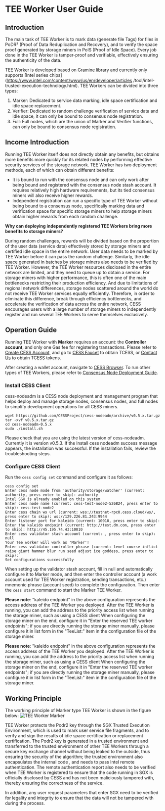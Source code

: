 # TEE Worker User Guide

## Introduction

The main task of TEE Worker is to mark data (generate file Tags) for files in PoDR² (Proof of Data Reduplication and Recovery), and to verify the space proof generated by storage miners in PoIS (Proof of Idle Space). Every job done in the TEE Worker is tamper-proof and verifiable, effectively ensuring the authenticity of the data.

​TEE Worker is developed based on [Gramine library](https://gramineproject.io/) and currently only supports [Intel series chips](https://www.intel.com/content/www/us/en/developer/articles /tool/intel-trusted-execution-technology.html). TEE Workers can be divided into three types:

1. Marker: Dedicated to service data marking, idle space certification and idle space replacement.
2. Verifier: Dedicated to random challenge verification of service data and idle space, it can only be bound to consensus node registration.
3. Full: Full nodes, which are the union of Marker and Verifier functions, can only be bound to consensus node registration.



## Income Introduction

Running TEE Worker itself does not directly obtain any benefits, but obtains more benefits more quickly for its related nodes by performing effective security services of the storage network. TEE Worker has two deployment methods, each of which can obtain different benefits:

- It is bound to run with the consensus node and can only work after being bound and registered with the consensus node stash account. It requires relatively high hardware requirements, but its tied consensus miners will also receive higher rewards.
- Independent registration can run a specific type of TEE Worker without being bound to a consensus node, specifically marking data and verification space for specific storage miners to help storage miners obtain higher rewards from each random challenge.

**Why can deploying independently registered TEE Workers bring more benefits to storage miners?**

During random challenges, rewards will be divided based on the proportion of the user data (service data) effectively stored by storage miners and certified idle space in the entire network. User data needs to be marked by TEE Worker before it can pass the random challenge. Similarly, the idle space generated in batches by storage miners also needs to be verified by TEE Worker. However, the TEE Worker resources disclosed in the entire network are limited, and they need to queue up to obtain a service. For storage miners with higher performance, this is often one of the main bottlenecks restricting their production efficiency. And due to limitations of regional network differences, storage nodes scattered around the world do not receive TEE Worker services equally efficiently. Therefore, in order to eliminate this difference, break through efficiency bottlenecks, and accelerate the verification of data across the entire network, CESS encourages users with a large number of storage miners to independently register and run several TEE Workers to serve themselves exclusively.

## Operation Guide

Running TEE Worker with **Marker** requires an account: the **Controller account**, and only one Gas fee for registering transactions. Please refer to [Create CESS Account](../community/cess-account.md), and go to [CESS Faucet](https://cess.cloud/faucet.html) to obtain TCESS, or [Contact Us](../introduction/contact.md) to obtain TCESS tokens.

After creating a wallet account, navigate to [CESS Browser](https://testnet.cess.cloud/). To run other types of TEE Workers, please refer to [Consensus Node Deployment Guide](../consensus-miner/running.md).

### Install CESS Client
cess-nodeadm is a CESS node deployment and management program that helps deploy and manage storage nodes, consensus nodes, and full nodes to simplify development operations for all CESS miners.
``` shell
wget https://github.com/CESSProject/cess-nodeadm/archive/v0.5.x.tar.gz
tar -xvf v0.5.x.tar.gz
cd cess-nodeadm-0.5.x
sudo ./install.sh
```

Please check that you are using the latest version of cess-nodeadm. Currently it is version v0.5.3.
If the Install cess nodeadm success message appears, the installation was successful.
If the installation fails, review the troubleshooting steps.

### Configure CESS Client

Run the `cess config set` command and configure it as follows:

```shell
cess config set
Enter cess node mode from 'authority/storage/watcher' (current: authority, press enter to skip): authority
Intel SGX is already enabled on this system
Enter cess node name (current: cess-test-node2-526824, press enter to skip): cess-test-node2
Enter cess chain ws url (current: wss://testnet-rpc0.cess.cloud/ws/, press enter to skip): ws://129.226.81.243:9944
Enter listener port for kaleido (current: 10010, press enter to skip): 
Enter the kaleido endpoint (current: http://test.dm.com, press enter to skip): http://45.195.74.43:10010
Enter cess validator stash account (current: , press enter to skip): null
Your Tee worker will work as 'Marker'!
Enter cess validator controller phrase (current: level course inflict raise giant hammer blur run seed adjust ice goddess, press enter to skip): 
Set configurations successfully
```

When setting up the validator stash account, fill in null and automatically configure it to Marker mode, and then enter the controller account (a work account used for TEE Worker registration, sending transactions, etc.) mnemonic phrase (account seed) to complete the configuration. Then enter the `cess start` command to start the Marker TEE Worker.

**Please note**: "kaleido endpoint" in the above configuration represents the access address of the TEE Worker you deployed. After the TEE Worker is running, you can add the address to the priority access list when running the storage miner, such as using a CESS client When configuring the storage miner on the end, configure it in "Enter the reserved TEE worker endpoints"; if you are directly running the storage miner manually, please configure it in list form in the "TeeList:" item in the configuration file of the storage miner.


**Please note**: "kaleido endpoint" in the above configuration represents the access address of the TEE Worker you deployed. After the TEE Worker is running, you can add the address to the priority access list when running the storage miner, such as using a CESS client When configuring the storage miner on the end, configure it in "Enter the reserved TEE worker endpoints"; if you are directly running the storage miner manually, please configure it in list form in the "TeeList:" item in the configuration file of the storage miner.

## Working Principle

The working principle of Marker type TEE Worker is shown in the figure below:
![TEE Worker Marker](https://github.com/CESSProject/doc-v2-cn/assets/121914086/d1ed3e61-621c-4164-8353-5fca1f630e06)

TEE Worker protects the Podr2 key through the SGX Trusted Execution Environment, which is used to mark user service file fragments, and to verify and sign the results of idle space certification or replacement certification. The Podr2 key is generated in a trusted environment and transferred to the trusted environment of other TEE Workers through a secure key exchange channel without being leaked to the outside, thus ensuring the security of the algorithm; the trusted environment also encapsulates the internal code , and needs to pass Intel remote authentication. The remote authentication report also needs to be verified when TEE Worker is registered to ensure that the code running in SGX is officially disclosed by CESS and has not been maliciously tampered with, thereby ensuring the correctness of the service.

In addition, any user request parameters that enter SGX need to be verified for legality and integrity to ensure that the data will not be tampered with during the process.
